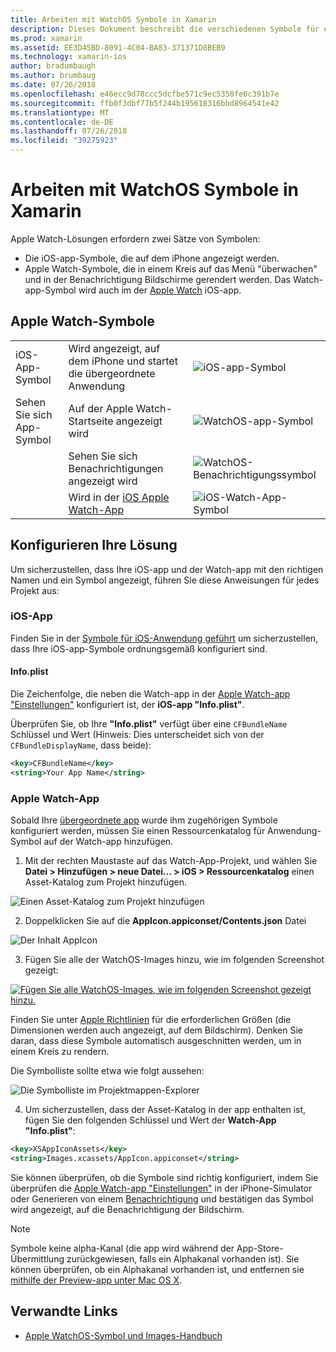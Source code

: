 ```yaml
---
title: Arbeiten mit WatchOS Symbole in Xamarin
description: Dieses Dokument beschreibt die verschiedenen Symbole für eine WatchOS-Anwendung und eine Projektmappe einrichten, um diese Symbole einzuschließen.
ms.prod: xamarin
ms.assetid: EE3D45BD-8091-4C04-BA83-371371D8BEB9
ms.technology: xamarin-ios
author: bradumbaugh
ms.author: brumbaug
ms.date: 07/26/2018
ms.openlocfilehash: e46ecc9d78ccc5dcfbe571c9ec5350fe6c391b7e
ms.sourcegitcommit: ffb0f3dbf77b5f244b195618316bbd8964541e42
ms.translationtype: MT
ms.contentlocale: de-DE
ms.lasthandoff: 07/26/2018
ms.locfileid: "39275923"
---
```

# <a name="working-with-watchos-icons-in-xamarin"></a>Arbeiten mit WatchOS Symbole in Xamarin

Apple Watch-Lösungen erfordern zwei Sätze von Symbolen:

* Die iOS-app-Symbole, die auf dem iPhone angezeigt werden.
* Apple Watch-Symbole, die in einem Kreis auf das Menü "überwachen" und in der Benachrichtigung Bildschirme gerendert werden. Das Watch-app-Symbol wird auch im der [Apple Watch](~/ios/watchos/app-fundamentals/settings.md) iOS-app.

## <a name="apple-watch-icons"></a>Apple Watch-Symbole

| | | |
|-|-|-|
|iOS-App-Symbol|Wird angezeigt, auf dem iPhone und startet die übergeordnete Anwendung|![iOS-app-Symbol](icons-images/icon-ios.png)|
|Sehen Sie sich App-Symbol|Auf der Apple Watch-Startseite angezeigt wird|![WatchOS-app-Symbol](icons-images/icon-home.png)|
||Sehen Sie sich Benachrichtigungen angezeigt wird|![WatchOS-Benachrichtigungssymbol](icons-images/notification-icon.png)|
||Wird in der [iOS Apple Watch-App](~/ios/watchos/app-fundamentals/settings.md)|![iOS-Watch-App-Symbol](icons-images/watch-app-sml.png)|

## <a name="configuring-your-solution"></a>Konfigurieren Ihre Lösung

Um sicherzustellen, dass Ihre iOS-app und der Watch-app mit den richtigen Namen und ein Symbol angezeigt, führen Sie diese Anweisungen für jedes Projekt aus:

### <a name="ios-app"></a>iOS-App

Finden Sie in der [Symbole für iOS-Anwendung geführt](~/ios/app-fundamentals/images-icons/app-icons.md) um sicherzustellen, dass Ihre iOS-app-Symbole ordnungsgemäß konfiguriert sind.

#### <a name="infoplist"></a>Info.plist

Die Zeichenfolge, die neben die Watch-app in der [Apple Watch-app "Einstellungen"](~/ios/watchos/app-fundamentals/settings.md) konfiguriert ist, der **iOS-app "Info.plist"**.

Überprüfen Sie, ob Ihre **"Info.plist"** verfügt über eine `CFBundleName` Schlüssel und Wert (Hinweis: Dies unterscheidet sich von der `CFBundleDisplayName`, dass beide):

```xml
<key>CFBundleName</key>
<string>Your App Name</string>
```

### <a name="apple-watch-app"></a>Apple Watch-App

Sobald Ihre [übergeordnete app](~/ios/watchos/app-fundamentals/parent-app.md) wurde ihm zugehörigen Symbole konfiguriert werden, müssen Sie einen Ressourcenkatalog für Anwendung-Symbol auf der Watch-app hinzufügen.

1. Mit der rechten Maustaste auf das Watch-App-Projekt, und wählen Sie **Datei > Hinzufügen > neue Datei… > iOS > Ressourcenkatalog** einen Asset-Katalog zum Projekt hinzufügen.

 ![](icons-images/newasset.png "Einen Asset-Katalog zum Projekt hinzufügen")

2. Doppelklicken Sie auf die **AppIcon.appiconset/Contents.json** Datei

  ![](icons-images/xcassets-iconset-sml.png "Der Inhalt AppIcon")

3. Fügen Sie alle der WatchOS-Images hinzu, wie im folgenden Screenshot gezeigt:

  [![](icons-images/appicons-sml.png "Fügen Sie alle WatchOS-Images, wie im folgenden Screenshot gezeigt hinzu.")](icons-images/appicons.png#lightbox)

  Finden Sie unter [Apple Richtlinien](https://developer.apple.com/design/human-interface-guidelines/watchos/icons-and-images/menu-icons/) für die erforderlichen Größen (die Dimensionen werden auch angezeigt, auf dem Bildschirm). Denken Sie daran, dass diese Symbole automatisch ausgeschnitten werden, um in einem Kreis zu rendern.

  Die Symbolliste sollte etwa wie folgt aussehen:

  ![](icons-images/xcassets-complete-sml.png "Die Symbolliste im Projektmappen-Explorer")

4. Um sicherzustellen, dass der Asset-Katalog in der app enthalten ist, fügen Sie den folgenden Schlüssel und Wert der **Watch-App "Info.plist"**:

```xml
<key>XSAppIconAssets</key>
<string>Images.xcassets/AppIcon.appiconset</string>
```

Sie können überprüfen, ob die Symbole sind richtig konfiguriert, indem Sie überprüfen die [Apple Watch-app "Einstellungen"](~/ios/watchos/app-fundamentals/settings.md) in der iPhone-Simulator oder Generieren von einem [Benachrichtigung](~/ios/watchos/platform/notifications.md) und bestätigen das Symbol wird angezeigt, auf die Benachrichtigung der Bildschirm.

> [!NOTE]
> Symbole keine alpha-Kanal (die app wird während der App-Store-Übermittlung zurückgewiesen, falls ein Alphakanal vorhanden ist). Sie können überprüfen, ob ein Alphakanal vorhanden ist, und entfernen sie [mithilfe der Preview-app unter Mac OS X](~/ios/watchos/troubleshooting.md#noalpha).


## <a name="related-links"></a>Verwandte Links

- [Apple WatchOS-Symbol und Images-Handbuch](https://developer.apple.com/design/human-interface-guidelines/watchos/icons-and-images/)
